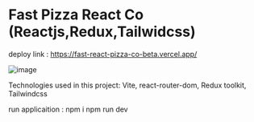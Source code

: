# Fast Pizza React Co (Reactjs,Redux,Tailwidcss)

deploy link : https://fast-react-pizza-co-beta.vercel.app/


![image](https://github.com/user-attachments/assets/46f31883-c800-40c8-a62c-438574052000)



Technologies used in this project: Vite, react-router-dom, Redux toolkit, Tailwindcss

run applicaition :
npm i
npm run dev

